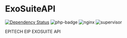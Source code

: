 # ExoSuiteAPI

[![Dependency Status](https://www.versioneye.com/user/projects/5ab3aee70fb24f44833013cb/badge.svg?style=flat-square)](https://www.versioneye.com/user/projects/5ab3aee70fb24f44833013cb)
![php-badge](https://img.shields.io/badge/php-%3E%3D%207.2-blue.svg?style=flat-square)
![nginx](https://img.shields.io/badge/NGINX-nginx%2F1.10.3-brightgreen.svg?style=flat-square)
![supervisor](https://img.shields.io/badge/supervisor-3.3.1-brightgreen.svg?style=flat-square)


EPITECH EIP EXOSUITE API

